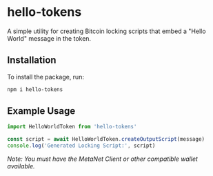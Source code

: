 # hello-tokens
A simple utility for creating Bitcoin locking scripts that embed a "Hello World" message in the token.

## Installation

To install the package, run:

```bash
npm i hello-tokens
```

## Example Usage

```ts
import HelloWorldToken from 'hello-tokens'

const script = await HelloWorldToken.createOutputScript(message)
console.log('Generated Locking Script:', script)
```
*Note: You must have the MetaNet Client or other compatible wallet available.*